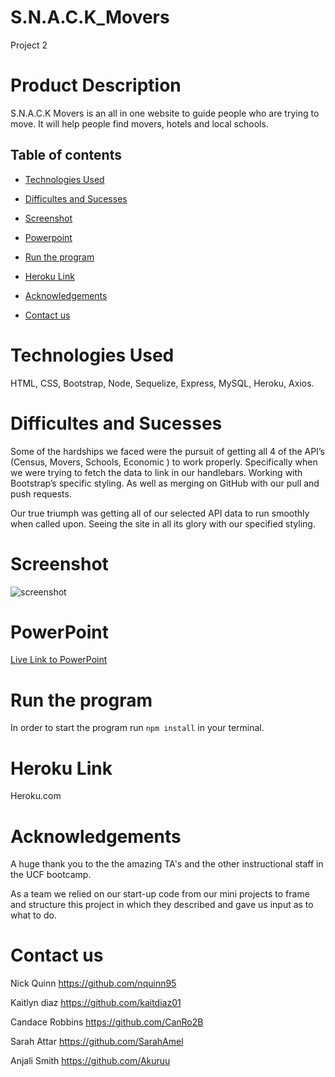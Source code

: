 # S.N.A.C.K_Movers

Project 2

# Product Description

S.N.A.C.K Movers is an all in one website to guide people who are trying to move. It will help people find movers, hotels and local schools.

## Table of contents

- [Technologies Used](#technologies-used)

- [Difficultes and Sucesses](#difficultes-and-sucesses)

- [Screenshot](#screenshot)

- [Powerpoint](#powerpoint)

- [Run the program](#run-the-program)

- [Heroku Link](#heroku-link)

- [Acknowledgements](#acknowledgements)

- [Contact us](#contact-us)




# Technologies Used

HTML,
CSS,
Bootstrap,
Node,
Sequelize,
Express,
MySQL,
Heroku,
Axios.

# Difficultes and Sucesses

Some of the hardships we faced were the pursuit of getting all 4 of the API’s (Census, Movers, Schools, Economic ) to work properly. Specifically when we were trying to fetch the data to link in our handlebars. Working with Bootstrap’s specific styling. As well as merging on GitHub with our pull and push requests.

Our true triumph was getting all of our selected API data to run smoothly when called upon. Seeing the site in all its glory with our specified styling.

# Screenshot
![screenshot](./public/images/screenshot-app.png)

# PowerPoint 
[Live Link to PowerPoint](https://docs.google.com/presentation/d/1vxeFfPbKpidwFww4B79Gf9ixR28NOhGh-aykUJsvzUk/edit#slide=id.g129b2805a28_0_84)

# Run the program
In order to start the program run `npm install` in your terminal.

# Heroku Link

Heroku.com

# Acknowledgements

A huge thank you to the the amazing TA's and the other instructional staff in the UCF bootcamp.

As a team we relied on our start-up code from our mini projects to frame and structure this project in which they described and gave us input as to what to do.

# Contact us

Nick Quinn
https://github.com/nquinn95

Kaitlyn diaz
https://github.com/kaitdiaz01

Candace Robbins
https://github.com/CanRo2B

Sarah Attar
https://github.com/SarahAmel

Anjali Smith
https://github.com/Akuruu
